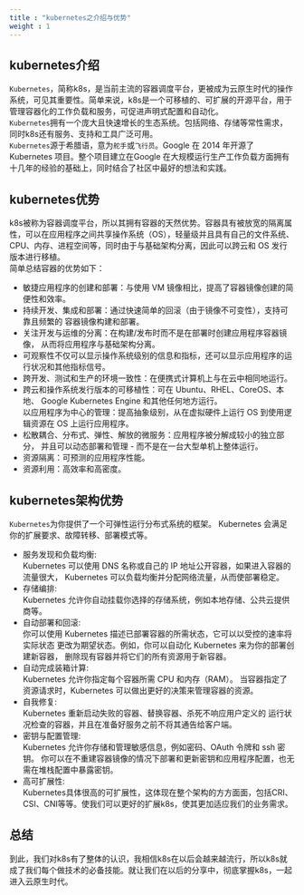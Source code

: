 ```yaml
---
title : "kubernetes之介绍与优势"
weight : 1 
---
```


> 
## kubernetes介绍
`Kubernetes`，简称k8s，是当前主流的容器调度平台，更被成为云原生时代的操作系统，可见其重要性。简单来说，k8s是一个可移植的、可扩展的开源平台，用于管理容器化的工作负载和服务，可促进声明式配置和自动化。  
`Kubernetes`拥有一个庞大且快速增长的生态系统。包括网络、存储等常性需求，同时k8s还有服务、支持和工具广泛可用。  
`Kubernetes`源于希腊语，意为`舵手`或`飞行员`。Google 在 2014 年开源了 Kubernetes 项目。整个项目建立在Google 在大规模运行生产工作负载方面拥有十几年的经验的基础上，同时结合了社区中最好的想法和实践。

## kubernetes优势
k8s被称为容器调度平台，所以其拥有容器的天然优势。容器具有被放宽的隔离属性，可以在应用程序之间共享操作系统（OS），轻量级并且具有自己的文件系统、CPU、内存、进程空间等，同时由于与基础架构分离，因此可以跨云和 OS 发行版本进行移植。  
简单总结容器的优势如下：  
* 敏捷应用程序的创建和部署：与使用 VM 镜像相比，提高了容器镜像创建的简便性和效率。  
* 持续开发、集成和部署：通过快速简单的回滚（由于镜像不可变性），支持可靠且频繁的 容器镜像构建和部署。
* 关注开发与运维的分离：在构建/发布时而不是在部署时创建应用程序容器镜像， 从而将应用程序与基础架构分离。  
* 可观察性不仅可以显示操作系统级别的信息和指标，还可以显示应用程序的运行状况和其他指标信号。  
* 跨开发、测试和生产的环境一致性：在便携式计算机上与在云中相同地运行。
* 跨云和操作系统发行版本的可移植性：可在 Ubuntu、RHEL、CoreOS、本地、 Google Kubernetes Engine 和其他任何地方运行。    
以应用程序为中心的管理：提高抽象级别，从在虚拟硬件上运行 OS 到使用逻辑资源在 OS 上运行应用程序。
* 松散耦合、分布式、弹性、解放的微服务：应用程序被分解成较小的独立部分， 并且可以动态部署和管理 - 而不是在一台大型单机上整体运行。  
* 资源隔离：可预测的应用程序性能。
* 资源利用：高效率和高密度。
## kubernetes架构优势
`Kubernetes`为你提供了一个可弹性运行分布式系统的框架。 Kubernetes 会满足你的扩展要求、故障转移、部署模式等。  
* 服务发现和负载均衡:  
Kubernetes 可以使用 DNS 名称或自己的 IP 地址公开容器，如果进入容器的流量很大， Kubernetes 可以负载均衡并分配网络流量，从而使部署稳定。
* 存储编排:  
Kubernetes 允许你自动挂载你选择的存储系统，例如本地存储、公共云提供商等。
* 自动部署和回滚:  
你可以使用 Kubernetes 描述已部署容器的所需状态，它可以以受控的速率将实际状态 更改为期望状态。例如，你可以自动化 Kubernetes 来为你的部署创建新容器， 删除现有容器并将它们的所有资源用于新容器。
* 自动完成装箱计算:  
Kubernetes 允许你指定每个容器所需 CPU 和内存（RAM）。 当容器指定了资源请求时，Kubernetes 可以做出更好的决策来管理容器的资源。
* 自我修复:  
Kubernetes 重新启动失败的容器、替换容器、杀死不响应用户定义的 运行状况检查的容器，并且在准备好服务之前不将其通告给客户端。
* 密钥与配置管理:  
Kubernetes 允许你存储和管理敏感信息，例如密码、OAuth 令牌和 ssh 密钥。 你可以在不重建容器镜像的情况下部署和更新密钥和应用程序配置，也无需在堆栈配置中暴露密钥。
* 高可扩展性:  
Kubernetes具体很高的可扩展性，这体现在整个架构的方方面面，包括CRI、CSI、CNI等等。使我们可以更好的扩展k8s，使其更加适应我们的业务需求。
## 总结
到此，我们对k8s有了整体的认识，我相信k8s在以后会越来越流行，所以k8s就成了我们每个做技术的必备技能。就让我们在以后的分享中，彻底掌握k8s，一起进入云原生时代。

